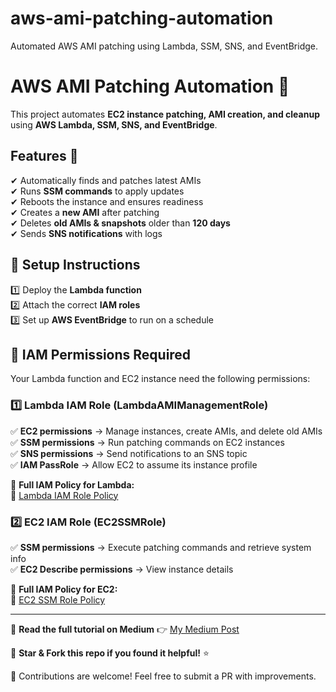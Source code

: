 # aws-ami-patching-automation
Automated AWS AMI patching using Lambda, SSM, SNS, and EventBridge.

# AWS AMI Patching Automation 🚀  

This project automates **EC2 instance patching, AMI creation, and cleanup** using **AWS Lambda, SSM, SNS, and EventBridge**.

## Features 🌟
✔ Automatically finds and patches latest AMIs  
✔ Runs **SSM commands** to apply updates  
✔ Reboots the instance and ensures readiness  
✔ Creates a **new AMI** after patching  
✔ Deletes **old AMIs & snapshots** older than **120 days**  
✔ Sends **SNS notifications** with logs  

## 📌 Setup Instructions
1️⃣ Deploy the **Lambda function**  
2️⃣ Attach the correct **IAM roles**  
3️⃣ Set up **AWS EventBridge** to run on a schedule

## **🔹 IAM Permissions Required**
Your Lambda function and EC2 instance need the following permissions:  

### **1️⃣ Lambda IAM Role (LambdaAMIManagementRole)**
✅ **EC2 permissions** → Manage instances, create AMIs, and delete old AMIs  
✅ **SSM permissions** → Run patching commands on EC2 instances  
✅ **SNS permissions** → Send notifications to an SNS topic  
✅ **IAM PassRole** → Allow EC2 to assume its instance profile  

📌 **Full IAM Policy for Lambda:**  
🔗 [Lambda IAM Role Policy](https://github.com/saratkalisetty/aws-ami-patching-automation/blob/main/iam/lambda_role.json)  

### **2️⃣ EC2 IAM Role (EC2SSMRole)**
✅ **SSM permissions** → Execute patching commands and retrieve system info  
✅ **EC2 Describe permissions** → View instance details  

📌 **Full IAM Policy for EC2:**  
🔗 [EC2 SSM Role Policy](https://github.com/saratkalisetty/aws-ami-patching-automation/blob/main/iam/ec2_ssm_role.json)  

---
🔗 **Read the full tutorial on Medium** 👉 [My Medium Post](https://medium.com/@sarathkalisetty/automating-aws-ami-patching-using-lambda-ssm-and-sns-notifications-e15a21d0ed12)  

🚀 **Star & Fork this repo if you found it helpful!** ⭐  

📩 Contributions are welcome! Feel free to submit a PR with improvements.
